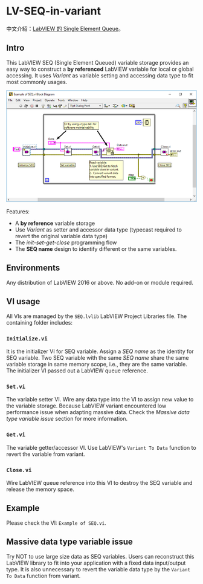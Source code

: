 # LV-SEQ-in-variant

中文介紹：[LabVIEW 的 Single Element Queue](https://show6114.com/2018/08/29/labview-single-element-queue/)。

## Intro

This LabVIEW SEQ (Single Element Queued) variable storage provides an easy way to construct a __by referenced__ LabVIEW variable for local or global accessing. It uses _Variant_ as variable setting and accessing data type to fit most commonly usages.

![example](images/example-BD.png)

Features:

* A __by reference__ variable storage
* Use _Variant_ as setter and accessor data type (typecast required to revert the original variable data type)
* The _init-set-get-close_ programming flow
* The __SEQ name__ design to identify different or the same variables.  

## Environments

Any distribution of LabVIEW 2016 or above. No add-on or module required.

## VI usage

All VIs are managed by the `SEQ.lvlib` LabVIEW Project Libraries file. The containing folder includes: 

### `Initialize.vi`

It is the initializer VI for SEQ variable. Assign a _SEQ name_ as the identity for SEQ variable. Two SEQ variable with the same _SEQ name_ share the same variable storage in same memory scope, i.e., they are the same variable. The initializer VI passed out a LabVIEW queue reference. 

### `Set.vi`

The variable setter VI. Wire any data type into the VI to assign new value to the variable storage. Because LabVIEW variant encountered low performance issue when adapting massive data. Check the _Massive data type variable issue_ section for more information.  

### `Get.vi`

The variable getter/accessor VI. Use LabVIEW's `Variant To Data` function to revert the variable from variant. 

### `Close.vi`

Wire LabVIEW queue reference into this VI to destroy the SEQ variable and release the memory space.

## Example

Please check the VI: `Example of SEQ.vi`.

## Massive data type variable issue

Try NOT to use large size data as SEQ variables. Users can reconstruct this LabVIEW library to fit into your application with a fixed data input/output type. It is also unnecessary to revert the variable data type by the `Variant To Data` function from variant.
